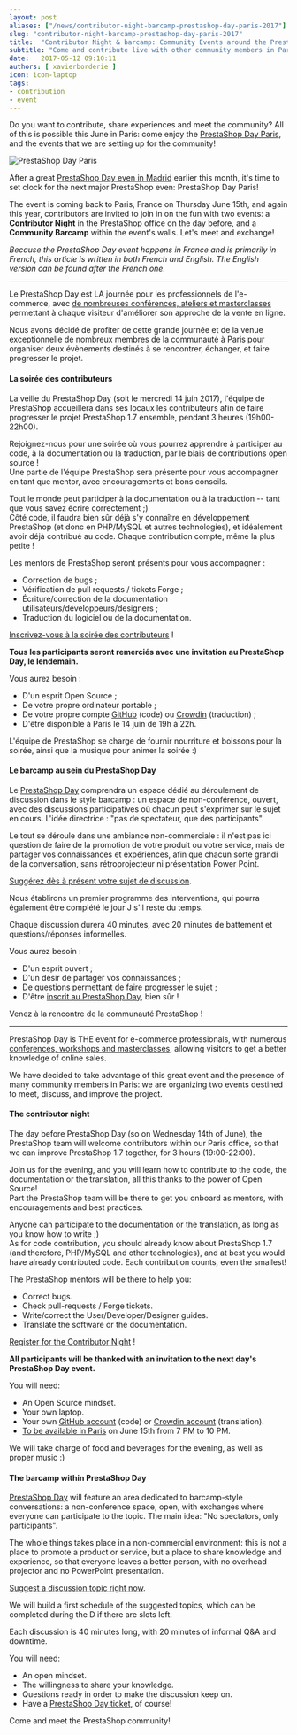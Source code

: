 ```yaml
---
layout: post
aliases: ["/news/contributor-night-barcamp-prestashop-day-paris-2017"]
slug: "contributor-night-barcamp-prestashop-day-paris-2017"
title:  "Contributor Night & barcamp: Community Events around the PrestaShop Day 2017"
subtitle: "Come and contribute live with other community members in Paris!"
date:   2017-05-12 09:10:11
authors: [ xavierborderie ]
icon: icon-laptop
tags:
- contribution
- event
---
```


Do you want to contribute, share experiences and meet the community? All of this is possible this June in Paris: come enjoy the [PrestaShop Day Paris](http://www.prestashopday.com/fr/), and the events that we are setting up for the community!

![PrestaShop Day Paris](/assets/images/2017/04/prestashop-day-paris-2017.jpg)

After a great [PrestaShop Day even in Madrid](https://www.facebook.com/pg/prestashop/photos/?tab=album&album_id=1714042921945976) earlier this month, it's time to set clock for the next major PrestaShop even: PrestaShop Day Paris!

The event is coming back to Paris, France on Thursday June 15th, and again this year, contributors are invited to join in on the fun with two events: a **Contributor Night** in the PrestaShop office on the day before, and a **Community Barcamp** within the event's walls. Let's meet and exchange!

_Because the PrestaShop Day event happens in France and is primarily in French, this article is written in both French and English. The English version can be found after the French one._

<hr/>

Le PrestaShop Day est LA journée pour les professionnels de l'e-commerce, avec [de nombreuses conférences, ateliers et masterclasses](http://www.prestashopday.com/fr/program/) permettant à chaque visiteur d'améliorer son approche de la vente en ligne.

Nous avons décidé de profiter de cette grande journée et de la venue exceptionnelle de nombreux membres de la communauté à Paris pour organiser deux évènements destinés à se rencontrer, échanger, et faire progresser le projet.


#### La soirée des contributeurs

La veille du PrestaShop Day (soit le mercredi 14 juin 2017), l'équipe de PrestaShop accueillera dans ses locaux les contributeurs afin de faire progresser le projet PrestaShop 1.7 ensemble, pendant 3 heures (19h00-22h00).

Rejoignez-nous pour une soirée où vous pourrez apprendre à participer au code, à la documentation ou la traduction, par le biais de contributions open source !<br/>
Une partie de l'équipe PrestaShop sera présente pour vous accompagner en tant que mentor, avec encouragements et bons conseils.

Tout le monde peut participer à la documentation ou à la traduction -- tant que vous savez écrire correctement ;)<br/>
Côté code, il faudra bien sûr déjà s'y connaître en développement PrestaShop (et donc en PHP/MySQL et autres technologies), et idéalement avoir déjà contribué au code. Chaque contribution compte, même la plus petite !

Les mentors de PrestaShop seront présents pour vous accompagner :

 * Correction de bugs ;
 * Vérification de pull requests / tickets Forge ;
 * Écriture/correction de la documentation utilisateurs/développeurs/designers ;
 * Traduction du logiciel ou de la documentation.
 
[Inscrivez-vous à la soirée des contributeurs](https://docs.google.com/forms/d/e/1FAIpQLSfkPy4x-sV3qnHiw15JGCZRvHCp0GPsVZPcPpQC2C3T1P75wg/viewform?usp=sf_link) !
 
**Tous les participants seront remerciés avec une invitation au PrestaShop Day, le lendemain.**

Vous aurez besoin :

 * D'un esprit Open Source ;
 * De votre propre ordinateur portable ;
 * De votre propre compte [GitHub](https://github.com/join) (code) ou [Crowdin](https://crowdin.com/join) (traduction) ;
 * D'être disponible à Paris le 14 juin de 19h à 22h.
 
L'équipe de PrestaShop se charge de fournir nourriture et boissons pour la soirée, ainsi que la musique pour animer la soirée :)


#### Le barcamp au sein du PrestaShop Day

Le [PrestaShop Day](http://www.prestashopday.com/) comprendra un espace dédié au déroulement de discussion dans le style barcamp : un espace de non-conférence, ouvert, avec des discussions participatives où chacun peut s'exprimer sur le sujet en cours. L'idée directrice : "pas de spectateur, que des participants".

Le tout se déroule dans une ambiance non-commerciale : il n'est pas ici question de faire de la promotion de votre produit ou votre service, mais de partager vos connaissances et expériences, afin que chacun sorte grandi de la conversation, sans rétroprojecteur ni présentation Power Point.

[Suggérez dès à présent votre sujet de discussion](https://docs.google.com/forms/d/e/1FAIpQLSfap99ZfFmiEK94P79lsBUcfpyGfc8lrY9LO-yt4_lWp6vH8Q/viewform?usp=sf_link).

Nous établirons un premier programme des interventions, qui pourra également être complété le jour J s'il reste du temps.

Chaque discussion durera 40 minutes, avec 20 minutes de battement et questions/réponses informelles.

Vous aurez besoin :

 * D'un esprit ouvert ;
 * D'un désir de partager vos connaissances ;
 * De questions permettant de faire progresser le sujet ;
 * D'être [inscrit au PrestaShop Day](http://www.prestashopday.com/fr/eventbrite/?aff=Build), bien sûr !
 
Venez à la rencontre de la communauté PrestaShop !

<hr/>

PrestaShop Day is THE event for e-commerce professionals, with numerous [conferences, workshops and masterclasses](http://www.prestashopday.com/fr/program/), allowing visitors to get a better knowledge of online sales.

We have decided to take advantage of this great event and the presence of many community members in Paris: we are organizing two events destined to meet, discuss, and improve the project.


#### The contributor night

The day before PrestaShop Day (so on Wednesday 14th of June), the PrestaShop team will welcome contributors within our Paris office, so that we can improve PrestaShop 1.7 together, for 3 hours (19:00-22:00).

Join us for the evening, and you will learn how to contribute to the code, the documentation or the translation, all this thanks to the power of Open Source!<br/>
Part the PrestaShop team will be there to get you onboard as mentors, with encouragements  and best practices.

Anyone can participate to the documentation or the translation, as long as you know how to write ;)<br/>
As for code contribution, you should already know about PrestaShop 1.7 (and therefore, PHP/MySQL and other technologies), and at best you would have already contributed code. Each contribution counts, even the smallest!

The PrestaShop mentors will be there to help you:

 * Correct bugs.
 * Check pull-requests / Forge tickets.
 * Write/correct the User/Developer/Designer guides.
 * Translate the software or the documentation.
 
[Register for the Contributor Night](https://docs.google.com/forms/d/e/1FAIpQLSfkPy4x-sV3qnHiw15JGCZRvHCp0GPsVZPcPpQC2C3T1P75wg/viewform?usp=sf_link) !
 
**All participants will be thanked with an invitation to the next day's PrestaShop Day event.**

You will need:

 * An Open Source mindset.
 * Your own laptop.
 * Your own [GitHub account](https://github.com/join) (code) or [Crowdin account](https://crowdin.com/join) (translation).
 * [To be available in Paris](http://www.prestashopday.com/fr/eventbrite/) on June 15th from 7 PM to 10 PM.
 
We will take charge of food and beverages for the evening, as well as proper music :)


#### The barcamp within PrestaShop Day

[PrestaShop Day](http://www.prestashopday.com/) will feature an area dedicated to barcamp-style conversations: a non-conference space, open, with exchanges where everyone can participate to the topic. The main idea: "No spectators, only participants".

The whole things takes place in a non-commercial environment: this is not a place to promote a product or service, but a place to share knowledge and experience, so that everyone leaves a better person, with no overhead projector and no PowerPoint presentation.

[Suggest a discussion topic right now](https://docs.google.com/forms/d/e/1FAIpQLSfap99ZfFmiEK94P79lsBUcfpyGfc8lrY9LO-yt4_lWp6vH8Q/viewform?usp=sf_link).

We will build a first schedule of the suggested topics, which can be completed during the D if there are slots left.

Each discussion is 40 minutes long, with 20 minutes of informal Q&A and downtime.

You will need:

 * An open mindset.
 * The willingness to share your knowledge.
 * Questions ready in order to make the discussion keep on.
 * Have a [PrestaShop Day ticket](http://www.eventbrite.com/e/billets-prestashop-day-paris-24083434200?aff=Build), of course!
 
Come and meet the PrestaShop community!
